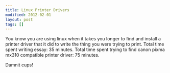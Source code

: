 ```yaml
---
title: Linux Printer Drivers
modified: 2012-02-01
layout: post
tags: []
---
```



You know you are using linux when it takes you longer to find and install a printer driver that it did to write the thing you were trying to print. Total time spent writing essay: 35 minutes. Total time spent trying to find canon pixma mx310 compatible printer driver: 75 minutes.

Damnit cups!
